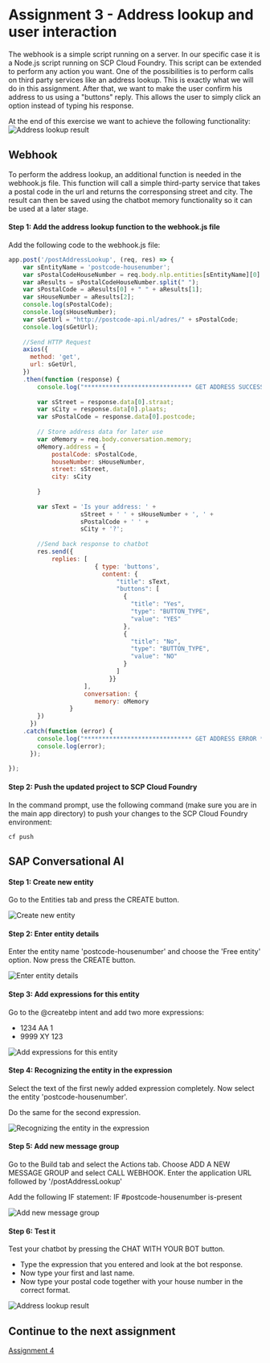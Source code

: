 # Assignment 3 - Address lookup and user interaction

The webhook is a simple script running on a server. In our specific case it is a Node.js script running on SCP Cloud Foundry. This script can be extended to perform any action you want. One of the possibilities is to perform calls on third party services like an address lookup. This is exactly what we will do in this assignment. After that, we want to make the user confirm his address to us using a "buttons" reply. This allows the user to simply click an option instead of typing his response.

At the end of this exercise we want to achieve the following functionality:
![Address lookup result](https://github.com/iemkek/SAP_Conversational_AI_Assignments/blob/master/img/addressLookupTest.png)

## Webhook
To perform the address lookup, an additional function is needed in the webhook.js file. This function will call a simple third-party service that takes a postal code in the url and returns the corresponsing street and city. The result can then be saved using the chatbot memory functionality so it can be used at a later stage.

#### Step 1: Add the address lookup function to the webhook.js file
Add the following code to the webhook.js file:

```javascript
app.post('/postAddressLookup', (req, res) => {
	var sEntityName = 'postcode-housenumber';
	var sPostalCodeHouseNumber = req.body.nlp.entities[sEntityName][0].raw;
	var aResults = sPostalCodeHouseNumber.split(" ");
	var sPostalCode = aResults[0] + " " + aResults[1];
	var sHouseNumber = aResults[2];
	console.log(sPostalCode);
	console.log(sHouseNumber);
	var sGetUrl = "http://postcode-api.nl/adres/" + sPostalCode;
	console.log(sGetUrl);
	
	//Send HTTP Request
	axios({
	  method: 'get',
	  url: sGetUrl,
	})
	.then(function (response) {
		console.log("****************************** GET ADDRESS SUCCESS *****************************");
		
		var sStreet = response.data[0].straat;
		var sCity = response.data[0].plaats;
		var sPostalCode = response.data[0].postcode;
		
		// Store address data for later use
		var oMemory = req.body.conversation.memory;
		oMemory.address = {
			postalCode: sPostalCode,
			houseNumber: sHouseNumber,
			street: sStreet,
			city: sCity
			
		}	
		
		var sText = 'Is your address: ' + 
					sStreet + ' ' + sHouseNumber + ', ' + 
					sPostalCode + ' ' +
					sCity + '?';
		
		//Send back response to chatbot
		res.send({
			replies: [
						{ type: 'buttons',
						  content: {
							  "title": sText,
							  "buttons": [
								{
								  "title": "Yes",
								  "type": "BUTTON_TYPE",
								  "value": "YES"
								},
								{
								  "title": "No",
								  "type": "BUTTON_TYPE",
								  "value": "NO"
								}
							  ]
							}}
					 ],
					 conversation: {
						memory: oMemory
				 }
		})
	  })
	.catch(function (error) {
		console.log("****************************** GET ADDRESS ERROR *****************************");
		console.log(error);
	  });
	
});
```

#### Step 2: Push the updated project to SCP Cloud Foundry
In the command prompt, use the following command (make sure you are in the main app directory) to push your changes to the SCP Cloud Foundry environment:

```
cf push
```


## SAP Conversational AI

#### Step 1: Create new entity
Go to the Entities tab and press the CREATE button.

![Create new entity](https://github.com/iemkek/SAP_Conversational_AI_Assignments/blob/master/img/addressLookup1.png)

#### Step 2: Enter entity details
Enter the entity name 'postcode-housenumber' and choose the 'Free entity' option. Now press the CREATE button.

![Enter entity details](https://github.com/iemkek/SAP_Conversational_AI_Assignments/blob/master/img/addressLookup2.png)

#### Step 3: Add expressions for this entity
Go to the @createbp intent and add two more expressions:
- 1234 AA 1
- 9999 XY 123

![Add expressions for this entity](https://github.com/iemkek/SAP_Conversational_AI_Assignments/blob/master/img/addressLookup3.png)

#### Step 4: Recognizing the entity in the expression
Select the text of the first newly added expression completely. Now select the entity 'postcode-housenumber'.

Do the same for the second expression.

![Recognizing the entity in the expression](https://github.com/iemkek/SAP_Conversational_AI_Assignments/blob/master/img/addressLookup4.png)

#### Step 5: Add new message group
Go to the Build tab and select the Actions tab. Choose ADD A NEW MESSAGE GROUP and select CALL WEBHOOK. Enter the application URL followed by '/postAddressLookup'

Add the following IF statement:
IF #postcode-housenumber is-present

![Add new message group](https://github.com/iemkek/SAP_Conversational_AI_Assignments/blob/master/img/addressLookup5.png)

#### Step 6: Test it
Test your chatbot by pressing the CHAT WITH YOUR BOT button. 
- Type the expression that you entered and look at the bot response. 
- Now type your first and last name.
- Now type your postal code together with your house number in the correct format.

![Address lookup result](https://github.com/iemkek/SAP_Conversational_AI_Assignments/blob/master/img/addressLookupTest.png)

## Continue to the next assignment
[Assignment 4](https://github.com/iemkek/SAP_Conversational_AI_Assignments/tree/4_Business_Partner_registration_on_S4HANA)
